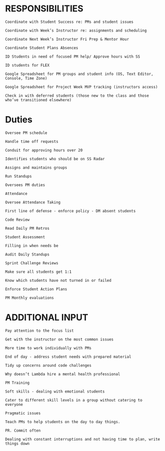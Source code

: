 # RESPONSIBILITIES

    Coordinate with Student Success re: PMs and student issues

    Coordinate with Week’s Instructor re: assignments and scheduling

    Coordinate Next Week’s Instructor Fri Prep & Mentor Hour

    Coordinate Student Plans Absences

    ID Students in need of focused PM help/ Approve hours with SS

    ID students for FLEX

    Google Spreadsheet for PM groups and student info (OS, Text Editor, Console, Time Zone)

    Google Spreadsheet for Project Week MVP tracking (instructors access)

    Check in with deferred students (those new to the class and those who’ve transitioned elsewhere)


# Duties

    Oversee PM schedule
    
    Handle time off requests
    
    Conduit for approving hours over 20
    
    Identifies students who should be on SS Radar
    
    Assigns and maintains groups
    
    Run Standups
    
    Oversees PM duties
    
    Attendance
    
    Oversee Attendance Taking
    
    First line of defense - enforce policy - DM absent students
    
    Code Review
    
    Read Daily PM Retros
    
    Student Assessment
    
    Filling in when needs be
    
    Audit Daily Standups
    
    Sprint Challenge Reviews
    
    Make sure all students get 1:1
    
    Know which students have not turned in or failed
    
    Enforce Student Action Plans
    
    PM Monthly evaluations

# ADDITIONAL INPUT

    Pay attention to the focus list
    
    Get with the instructor on the most common issues
    
    More time to work individually with PMs
    
    End of day - address student needs with prepared material
    
    Tidy up concerns around code challenges
    
    Why doesn’t Lambda hire a mental health professional
    
    PM Training
    
    Soft skills - dealing with emotional students
    
    Cater to different skill levels in a group without catering to everyone
    
    Pragmatic issues
    
    Teach PMs to help students on the day to day things. 
    
    PR. Commit often
    
    Dealing with constant interruptions and not having time to plan, write things down

